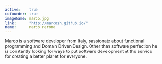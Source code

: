 ```yaml
---
active:    true
cofounder: true
imageName: marco.jpg
link:      "http://marcosh.github.io/"
name:      Marco Perone
---
```


Marco is a software developer from Italy, passionate about functional
programming and Domain Driven Design. Other than software perfection he is
constantly looking for ways to put software development at the service for
creating a better planet for everyone.
